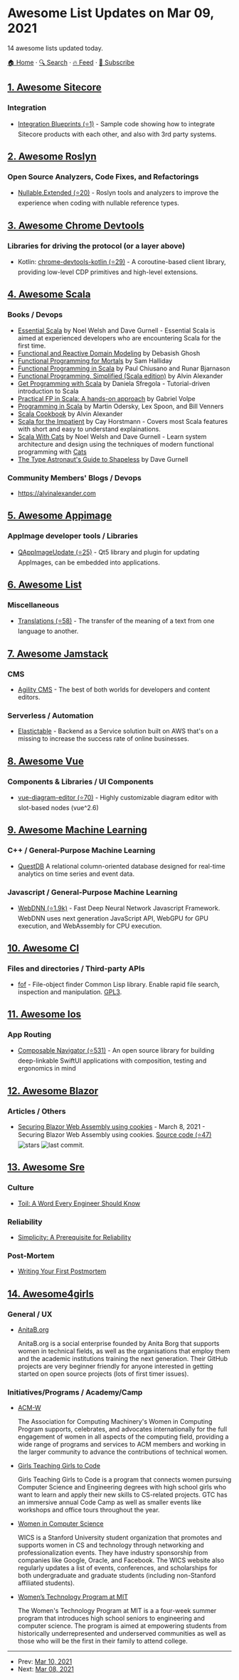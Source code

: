 # Awesome List Updates on Mar 09, 2021

14 awesome lists updated today.

[🏠 Home](/README.md) · [🔍 Search](https://test.trackawesomelist.com/search/) · [🔥 Feed](https://test.trackawesomelist.com/feed.xml) · [📮 Subscribe](https://trackawesomelist.us17.list-manage.com/subscribe?u=d2f0117aa829c83a63ec63c2f&id=36a103854c)



## [1. Awesome Sitecore](/content/MartinMiles/awesome-sitecore/README.md)

### Integration

*   [Integration Blueprints (⭐1)](https://github.com/Sitecore/Integration-Blueprints) - Sample code showing how to integrate Sitecore products with each other, and also with 3rd party systems.

## [2. Awesome Roslyn](/content/ironcev/awesome-roslyn/README.md)

### Open Source Analyzers, Code Fixes, and Refactorings

*   [Nullable.Extended (⭐20)](https://github.com/tom-englert/Nullable.Extended) - Roslyn tools and analyzers to improve the experience when coding with nullable reference types.

## [3. Awesome Chrome Devtools](/content/ChromeDevTools/awesome-chrome-devtools/README.md)

### Libraries for driving the protocol (or a layer above)

*   Kotlin: [chrome-devtools-kotlin (⭐29)](https://github.com/joffrey-bion/chrome-devtools-kotlin) - A coroutine-based client library, providing low-level CDP primitives and high-level extensions.

## [4. Awesome Scala](/content/lauris/awesome-scala/README.md)

### Books / Devops

*   [Essential Scala](https://underscore.io/books/essential-scala/) by Noel Welsh and Dave Gurnell - Essential Scala is aimed at experienced developers who are encountering Scala for the first time.
*   [Functional and Reactive Domain Modeling](https://www.manning.com/books/functional-and-reactive-domain-modeling) by Debasish Ghosh
*   [Functional Programming for Mortals](https://leanpub.com/fpmortals/read) by Sam Halliday
*   [Functional Programming in Scala](https://www.manning.com/books/functional-programming-in-scala) by Paul Chiusano and Runar Bjarnason
*   [Functional Programming, Simplified (Scala edition)](https://alvinalexander.com/scala/fp-book/learning-functional-programming-in-scala/) by Alvin Alexander
*   [Get Programming with Scala](https://www.manning.com/books/get-programming-with-scala) by Daniela Sfregola - Tutorial-driven introduction to Scala
*   [Practical FP in Scala: A hands-on approach](https://leanpub.com/pfp-scala) by Gabriel Volpe
*   [Programming in Scala](https://www.artima.com/shop/programming_in_scala_4ed) by Martin Odersky, Lex Spoon, and Bill Venners
*   [Scala Cookbook](http://scalacookbook.com) by Alvin Alexander
*   [Scala for the Impatient](https://horstmann.com/scala/) by Cay Horstmann - Covers most Scala features with short and easy to understand explainations.
*   [Scala With Cats](https://underscore.io/books/scala-with-cats/) by Noel Welsh and Dave Gurnell - Learn system architecture and design using the techniques of modern functional programming with [Cats](https://typelevel.org/cats/)
*   [The Type Astronaut's Guide to Shapeless](https://underscore.io/books/shapeless-guide/) by Dave Gurnell

### Community Members' Blogs / Devops

*   <https://alvinalexander.com>

## [5. Awesome Appimage](/content/AppImageCommunity/awesome-appimage/README.md)

### AppImage developer tools / Libraries

*   [QAppImageUpdate (⭐25)](https://github.com/antony-jr/QAppImageUpdate) - Qt5 library and plugin for updating AppImages, can be embedded into applications.

## [6. Awesome List](/content/sindresorhus/awesome/README.md)

### Miscellaneous

*   [Translations (⭐58)](https://github.com/mbiesiad/awesome-translations#readme) - The transfer of the meaning of a text from one language to another.

## [7. Awesome Jamstack](/content/automata/awesome-jamstack/README.md)

### CMS

*   [Agility CMS](https://agilitycms.com) - The best of both worlds for developers and content editors.

### Serverless / Automation

*   [Elastictable](https://www.elastictable.com) - Backend as a Service solution built on AWS that's on a missing to increase the success rate of online businesses.

## [8. Awesome Vue](/content/vuejs/awesome-vue/README.md)

### Components & Libraries / UI Components

*   [vue-diagram-editor (⭐70)](https://github.com/max-kut/vue-diagram-editor) - Highly customizable diagram editor with slot-based nodes (vue^2.6)

## [9. Awesome Machine Learning](/content/josephmisiti/awesome-machine-learning/README.md)

### C++ / General-Purpose Machine Learning

*   [QuestDB](https://questdb.io/) A relational column-oriented database designed for real-time analytics on time series and event data.

### Javascript / General-Purpose Machine Learning

*   [WebDNN (⭐1.9k)](https://github.com/mil-tokyo/webdnn) - Fast Deep Neural Network Javascript Framework. WebDNN uses next generation JavaScript API, WebGPU for GPU execution, and WebAssembly for CPU execution.

## [10. Awesome Cl](/content/CodyReichert/awesome-cl/README.md)

### Files and directories / Third-party APIs

*   [fof](https://gitlab.com/ambrevar/fof) - File-object finder Common Lisp library. Enable rapid file search, inspection and manipulation. [GPL3](http://www.gnu.org/copyleft/gpl.html).

## [11. Awesome Ios](/content/vsouza/awesome-ios/README.md)

### App Routing

*   [Composable Navigator (⭐531)](https://github.com/Bahn-X/swift-composable-navigator) - An open source library for building deep-linkable SwiftUI applications with composition, testing and ergonomics in mind

## [12. Awesome Blazor](/content/AdrienTorris/awesome-blazor/README.md)

### Articles / Others

*   [Securing Blazor Web Assembly using cookies](https://damienbod.com/2021/03/08/securing-blazor-web-assembly-using-cookies/) - March 8, 2021 - Securing Blazor Web Assembly using cookies. [Source code (⭐47)](https://github.com/damienbod/AzureADAuthRazorUiServiceApiCertificate/tree/main/BlazorBff) ![stars](https://img.shields.io/github/stars/damienbod/AzureADAuthRazorUiServiceApiCertificate?style=flat-square\&cacheSeconds=604800) ![last commit](https://img.shields.io/github/last-commit/damienbod/AzureADAuthRazorUiServiceApiCertificate?style=flat-square\&cacheSeconds=86400).

## [13. Awesome Sre](/content/dastergon/awesome-sre/README.md)

### Culture

*   [Toil: A Word Every Engineer Should Know](https://sharpend.io/toil-a-word-every-engineer-should-know/)

### Reliability

*   [Simplicity: A Prerequisite for Reliability](https://sharpend.io/simplicity-a-prerequisite-for-reliability/)

### Post-Mortem

*   [Writing Your First Postmortem](https://sharpend.io/writing-your-first-postmortem/)

## [14. Awesome4girls](/content/cristianoliveira/awesome4girls/README.md)

### General / UX

*   [AnitaB.org](https://anitab.org/)

    AnitaB.org is a social enterprise founded by Anita Borg that supports women in technical fields, as well as the organisations that employ them and the academic institutions training the next generation. Their GitHub projects are very beginner friendly for anyone interested in getting started on open source projects (lots of first timer issues).

### Initiatives/Programs / Academy/Camp

*   [ACM-W](https://women.acm.org/)

    The Association for Computing Machinery's Women in Computing Program supports, celebrates, and advocates internationally for the full engagement of women in all aspects of the computing field, providing a wide range of programs and services to ACM members and working in the larger community to advance the contributions of technical women.
*   [Girls Teaching Girls to Code](https://www.girlsteachinggirlstocode.org/)

    Girls Teaching Girls to Code is a program that connects women pursuing Computer Science and Engineering degrees with high school girls who want to learn and apply their new skills to CS-related projects. GTC has an immersive annual Code Camp as well as smaller events like workshops and office tours throughout the year.
*   [Women in Computer Science](http://web.stanford.edu/group/wics/)

    WICS is a Stanford University student organization that promotes and supports women in CS and technology through networking and professionalization events. They have industry sponsorship from companies like Google, Oracle, and Facebook. The WICS website also regularly updates a list of events, conferences, and scholarships for both undergraduate and graduate students (including non-Stanford affiliated students).
*   [Women’s Technology Program at MIT](http://wtp.mit.edu/)

    The Women's Technology Program at MIT is a a four-week summer program that introduces high school seniors to engineering and computer science. The program is aimed at empowering students from historically underrepresented and underserved communities as well as those who will be the first in their family to attend college.

---

- Prev: [Mar 10, 2021](/content/2021/03/10/README.md)
- Next: [Mar 08, 2021](/content/2021/03/08/README.md)